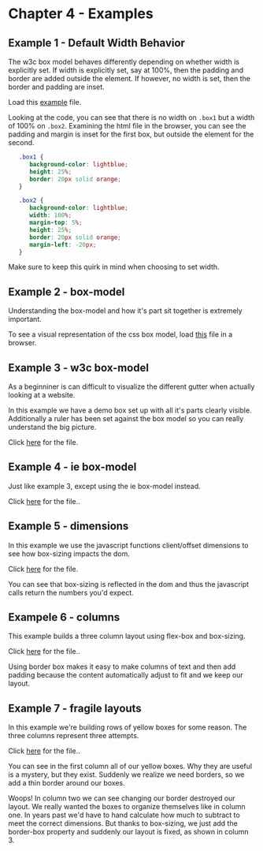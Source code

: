 # Chapter 4 - Examples

## Example 1 - Default Width Behavior

The w3c box model behaves differently depending on whether width is explicitly set.
If width is explicitly set, say at 100%, then the padding and border are added outside
the element. If however, no width is set, then the border and padding are inset.

Load this <a href="../examples/ex01-default-behavior.html">example</a> file.

Looking at the code, you can see that there is no width on `.box1` but a width
of 100% on `.box2`.  Examining the html file in the browser, you can see the
padding and margin is inset for the first box, but outside the element for the second.

```css
   .box1 {
      background-color: lightblue;
      height: 25%;
      border: 20px solid orange;
   }

   .box2 {
      background-color: lightblue;
      width: 100%;
      margin-top: 5%;
      height: 25%;
      border: 20px solid orange;
      margin-left: -20px;
   }
```

Make sure to keep this quirk in mind when choosing to set width.

## Example 2 - box-model

Understanding the box-model and how it's part sit together is extremely important.

To see a visual representation of the css box model, load
<a href="../examples/ex02-box-model.html">this</a> file in a browser.

## Example 3 - w3c box-model

As a beginniner is can difficult to visualize the different gutter when actually looking
at a website.

In this example we have a demo box set up with all it's parts clearly visible.  Additionally
a ruler has been set against the box model so you can really understand the big picture.

Click <a href="../examples/ex03-w3c-model.html">here</a> for the file.

## Example 4 - ie box-model

Just like example 3, except using the ie box-model instead.

Click <a href="../examples/ex04-ie-model.html">here</a> for the file..

## Example 5 - dimensions

In this example we use the javascript functions client/offset dimensions to see
how box-sizing impacts the dom.

Click <a href="../examples/ex05-js-dimensions.html">here</a> for the file.

You can see that box-sizing is reflected in the dom and thus the javascript calls
return the numbers you'd expect.

## Exampele 6 - columns

This example builds a three column layout using flex-box and box-sizing.

Click  <a href="../examples/ex06-columns.html">here</a> for the file..

Using border box makes it easy to make columns of text and then add padding
because the content automatically adjust to fit and we keep our layout.

## Example 7 - fragile layouts

In this example we're building rows of yellow boxes for some reason.  The three
columns represent three attempts.

Click  <a href="../examples/ex07-broken-layouts.html">here</a> for the file..

You can see in the first column all of our yellow boxes.  Why they are useful is a
mystery, but they exist.  Suddenly we realize we need borders, so we add a thin
border around our boxes.

Woops! In column two we can see changing our border destroyed our layout.  We
really wanted the boxes to organize themselves like in column one.  In years
past we'd have to hand calculate how much to subtract to meet the correct dimensions.
But thanks to box-sizing, we just add the border-box property and suddenly our layout
is fixed, as shown in column 3.

